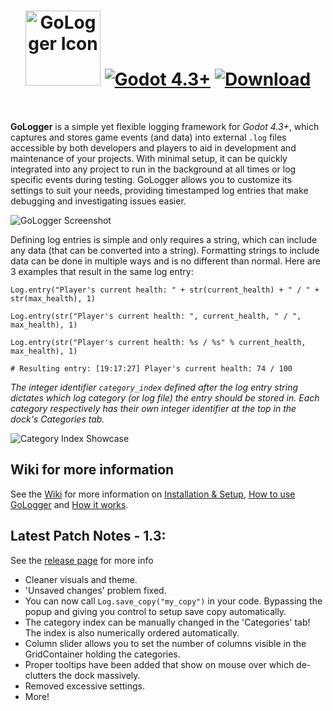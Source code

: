<h1 align="center">
  <img src="https://github.com/user-attachments/assets/2856b4fb-8d18-49b5-bd60-8a8015b6723a" alt="GoLogger Icon" height="120">
  <a href="https://godotengine.org/download/windows/"><img src="https://img.shields.io/static/v1?label=Godot&message=4.3%2B&color=blue&logo=godotengine" alt="Godot 4.3+"></a> <a href="https://github.com/Burloe/GoLogger/archive/refs/tags/1.3.zip"><img alt="Download" src="https://img.shields.io/badge/Download-29903b?style=plastic&color=limegreen"></a>
</h1>



<br>

<p><strong>GoLogger</strong> is a simple yet flexible logging framework for <em>Godot 4.3+</em>, which captures and stores game events (and data) into external <code>.log</code> files accessible by both developers and players to aid in development and maintenance of your projects. With minimal setup, it can be quickly integrated into any project to run in the background at all times or log specific events during testing. GoLogger allows you to customize its settings to suit your needs, providing timestamped log entries that make debugging and investigating issues easier.</p>

<p><img src="https://github.com/user-attachments/assets/a2b43670-e2ff-4450-a6d1-373ee9df3658" alt="GoLogger Screenshot"></p>

<p>Defining log entries is simple and only requires a string, which can include any data (that can be converted into a string). Formatting strings to include data can be done in multiple ways and is no different than normal. Here are 3 examples that result in the same log entry:</p>

<pre><code>Log.entry("Player's current health: " + str(current_health) + " / " + str(max_health), 1)

Log.entry(str("Player's current health: ", current_health, " / ", max_health), 1)

Log.entry(str("Player's current health: %s / %s" % current_health, max_health), 1)

# Resulting entry: [19:17:27] Player's current health: 74 / 100
</code></pre>

<p><em>The integer identifier <code>category_index</code> defined after the log entry string dictates which log category (or log file) the entry should be stored in. Each category respectively has their own integer identifier at the top in the dock's Categories tab.</em></p>

<p><img src="https://github.com/user-attachments/assets/5ca86c2b-326b-4897-b954-1df829f986ca" alt="Category Index Showcase"></p>

<h2>Wiki for more information</h2>
<p>See the <a href="https://github.com/Burloe/GoLogger/wiki/">Wiki</a> for more information on 
  <a href="https://github.com/Burloe/GoLogger/wiki/Installation-&-Setup">Installation &amp; Setup</a>, 
  <a href="https://github.com/Burloe/GoLogger/wiki/Getting-Started">How to use GoLogger</a> and 
  <a href="https://github.com/Burloe/GoLogger/wiki#how-gologger-works">How it works</a>.
</p>

<h2>Latest Patch Notes - 1.3:</h2>
<p>See the <a href="https://github.com/Burloe/GoLogger/releases/tag/1.3">release page</a> for more info</p>
<ul>
  <li>Cleaner visuals and theme.</li>
  <li>'Unsaved changes' problem fixed.</li>
  <li>You can now call <code>Log.save_copy("my_copy")</code> in your code. Bypassing the popup and giving you control to setup save copy automatically.</li>
  <li>The category index can be manually changed in the 'Categories' tab! The index is also numerically ordered automatically.</li>
  <li>Column slider allows you to set the number of columns visible in the GridContainer holding the categories.</li>
  <li>Proper tooltips have been added that show on mouse over which de-clutters the dock massively.</li>
  <li>Removed excessive settings.</li>
  <li>More!</li>
</ul>
